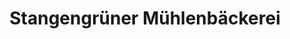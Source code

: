 ---
title: "Stangengrüner Mühlenbäckerei"
url: /gera/stangengruener-muehlenbaeckerei-vogtlandstrasse/
shop: Bäckerei
---